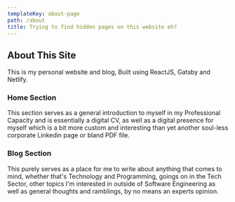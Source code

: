 ```yaml
---
templateKey: about-page
path: /about
title: Trying to find hidden pages on this website eh?
---
```

## About This Site

This is my personal website and blog, Built using ReactJS, Gatsby and Netlify.

### Home Section

This section serves as a general introduction to myself in my Professional Capacity and is essentially a digital CV, as well as a digital presence for myself which is a bit more custom and interesting than yet another soul-less corporate Linkedin page or bland PDF file.

### Blog Section

This purely serves as a place for me to write about anything that comes to mind, whether that's Technology and Programming, goings on in the Tech Sector, other topics I'm interested in outside of Software Engineering as well as general thoughts and ramblings, by no means an experts opinion.